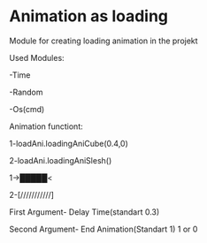 # Animation as loading
Module for creating loading animation in the projekt

Used Modules:
  
  -Time
  
  -Random
  
  -Os(cmd)

Animation functiont:
  
  1-loadAni.loadingAniCube(0.4,0)
  
  2-loadAni.loadingAniSlesh()
  
  1->█████<
  
  2-[///////////]


First Argument- Delay Time(standart 0.3)

Second Argument- End Animation(Standart 1) 1 or 0
